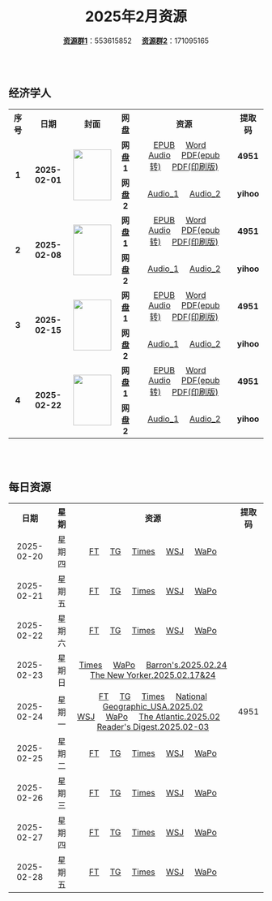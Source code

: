 <div align="center">

# 2025年2月资源

[**资源群1**](https://qm.qq.com/q/p2QRKKD9oA)：553615852 &nbsp;&nbsp;&nbsp;&nbsp;[**资源群2**](https://qm.qq.com/q/XNwz6qD0IO)：171095165

</div>

<br>
<br>

## 经济学人

<table align="center">
  <tr>
    <th>序号</th>
    <th>日期</th>
    <th>封面</th>
    <th>网盘</th>
    <th>资源</th>
    <th>提取码</th>
  </tr>
  <tr>
    <td rowspan="2" align="center"><b>1</b></td>
    <td rowspan="2" align="center"><b>2025-02-01</b></td>
    <td rowspan="2">
      <img src="https://www.economist.com/cdn-cgi/image/width=1420,quality=80,format=auto/content-assets/images/20250201_DE_EU.jpg" width="75" height="100">
    </td>
    <td align="center"><b>网盘1</b></td>
    <td align="center">
      <a href="https://url12.ctfile.com/f/47748612-1453155868-7b4d03">EPUB</a>&nbsp;&nbsp;&nbsp;&nbsp;
      <a href="https://url12.ctfile.com/f/47748612-1453155859-938e38">Word</a>&nbsp;&nbsp;&nbsp;&nbsp;
      <a href="https://url12.ctfile.com/f/47748612-1453155856-4ce5a7">Audio</a>&nbsp;&nbsp;&nbsp;&nbsp;
      <a href="https://url12.ctfile.com/f/47748612-1453156072-3bdf3c">PDF(epub转)</a>&nbsp;&nbsp;&nbsp;&nbsp;
      <a href="https://url12.ctfile.com/f/47748612-1453156036-e7637a">PDF(印刷版)</a>
    </td>
    <td align="center"><b>4951</b></td>
  </tr>
  <tr>
    <td align="center"><b>网盘2</b></td>
    <td align="center">
      <a href="https://yihoo.lanzouo.com/iFEnf2mhtswb">Audio_1</a>&nbsp;&nbsp;&nbsp;&nbsp;
      <a href="https://yihoo.lanzouo.com/izWhy2mhtnyd">Audio_2</a>
    </td>
    <td align="center"><b>yihoo</b></td>
  </tr>
  <tr>
    <td rowspan="2" align="center"><b>2</b></td>
    <td rowspan="2" align="center"><b>2025-02-08</b></td>
    <td rowspan="2">
      <img src="https://www.economist.com/cdn-cgi/image/width=1420,quality=80,format=auto/content-assets/images/20250208_DE_EU.jpg" width="75" height="100">
    </td>
    <td align="center"><b>网盘1</b></td>
    <td align="center">
      <a href="https://url12.ctfile.com/f/47748612-1454378746-65c9ae">EPUB</a>&nbsp;&nbsp;&nbsp;&nbsp;
      <a href="https://url12.ctfile.com/f/47748612-1454378740-00714b">Word</a>&nbsp;&nbsp;&nbsp;&nbsp;
      <a href="https://url12.ctfile.com/f/47748612-1454378734-ac02ab">Audio</a>&nbsp;&nbsp;&nbsp;&nbsp;
      <a href="https://url12.ctfile.com/f/47748612-1454378752-361103">PDF(epub转)</a>&nbsp;&nbsp;&nbsp;&nbsp;
      <a href="https://url12.ctfile.com/f/47748612-1457767456-ff1250">PDF(印刷版)</a>
    </td>
    <td align="center"><b>4951</b></td>
  </tr>
  <tr>
    <td align="center"><b>网盘2</b></td>
    <td align="center">
      <a href="https://yihoo.lanzouo.com/igVpE2n0c61a">Audio_1</a>&nbsp;&nbsp;&nbsp;&nbsp;
      <a href="https://yihoo.lanzouo.com/idTDC2n0c2gb">Audio_2</a>
    </td>
    <td align="center"><b>yihoo</b></td>
  </tr>
  <tr>
    <td rowspan="2" align="center"><b>3</b></td>
    <td rowspan="2" align="center"><b>2025-02-15</b></td>
    <td rowspan="2">
      <img src="https://www.economist.com/cdn-cgi/image/width=1420,quality=80,format=auto/content-assets/images/20250215_DE_EU.jpg" width="75" height="100">
    </td>
    <td align="center"><b>网盘1</b></td>
    <td align="center">
      <a href="https://url12.ctfile.com/f/47748612-1461995014-d674b8">EPUB</a>&nbsp;&nbsp;&nbsp;&nbsp;
      <a href="https://url12.ctfile.com/f/47748612-1461995335-2f1ead">Word</a>&nbsp;&nbsp;&nbsp;&nbsp;
      <a href="https://url12.ctfile.com/f/47748612-1461991510-f2fd9d">Audio</a>&nbsp;&nbsp;&nbsp;&nbsp;
      <a href="https://url12.ctfile.com/f/47748612-1461995041-045b3d">PDF(epub转)</a>&nbsp;&nbsp;&nbsp;&nbsp;
      <a href="https://url12.ctfile.com/f/47748612-1461991681-d7723c">PDF(印刷版)</a>
    </td>
    <td align="center"><b>4951</b></td>
  </tr>
  <tr>
    <td align="center"><b>网盘2</b></td>
    <td align="center">
      <a href="https://yihoo.lanzouo.com/iNP0X2oclr4b">Audio_1</a>&nbsp;&nbsp;&nbsp;&nbsp;
      <a href="https://yihoo.lanzouo.com/iBpOR2oclm0h">Audio_2</a>
    </td>
    <td align="center"><b>yihoo</b></td>
  </tr>
  <tr>
    <td rowspan="2" align="center"><b>4</b></td>
    <td rowspan="2" align="center"><b>2025-02-22</b></td>
    <td rowspan="2">
      <img src="https://www.economist.com/cdn-cgi/image/width=1420,quality=80,format=auto/content-assets/images/20250222_DE_EU.jpg" width="75" height="100">
    </td>
    <td align="center"><b>网盘1</b></td>
    <td align="center">
      <a href="https://url12.ctfile.com/f/47748612-1462621975-c926ba">EPUB</a>&nbsp;&nbsp;&nbsp;&nbsp;
      <a href="https://url12.ctfile.com/f/47748612-1462621963-7d0aa5">Word</a>&nbsp;&nbsp;&nbsp;&nbsp;
      <a href="https://url12.ctfile.com/f/47748612-1462621957-0006a7">Audio</a>&nbsp;&nbsp;&nbsp;&nbsp;
      <a href="https://url12.ctfile.com/f/47748612-1462621978-307348">PDF(epub转)</a>&nbsp;&nbsp;&nbsp;&nbsp;
      <a href="https://url12.ctfile.com/f/47748612-1463423200-7df3bc">PDF(印刷版)</a>
    </td>
    <td align="center"><b>4951</b></td>
  </tr>
  <tr>
    <td align="center"><b>网盘2</b></td>
    <td align="center">
      <a href="https://yihoo.lanzouo.com/iGdfR2ogptmj">Audio_1</a>&nbsp;&nbsp;&nbsp;&nbsp;
      <a href="https://yihoo.lanzouo.com/iKxar2ogpt8f">Audio_2</a>
    </td>
    <td align="center"><b>yihoo</b></td>
  </tr>
</table>
<br>
<br>

## 每日资源

<table align="center">
  <tr>
    <th>日期</th>
    <th>星期</th>
    <th>资源</th>
    <th>提取码</th>
  </tr>
  <tr>
    <td align="center">2025-02-20</td>
    <td align="center">星期四</td>
    <td align="center">
      <a href="https://url12.ctfile.com/f/47748612-1462456273-07af33">FT</a>&nbsp;&nbsp;&nbsp;&nbsp;
      <a href="https://url12.ctfile.com/f/47748612-1462456252-912a9f">TG</a>&nbsp;&nbsp;&nbsp;&nbsp;
      <a href="https://url12.ctfile.com/f/47748612-1462456264-c40705">Times</a>&nbsp;&nbsp;&nbsp;&nbsp;
      <a href="https://url12.ctfile.com/f/47748612-1462456285-152f8e">WSJ</a>&nbsp;&nbsp;&nbsp;&nbsp;
      <a href="https://url12.ctfile.com/f/47748612-1462456297-28df77">WaPo</a>
    </td>
    <td rowspan="9" align="center">4951</td>
  </tr>
  <tr>
    <td align="center">2025-02-21</td>
    <td align="center">星期五</td>
    <td align="center">
      <a href="https://url12.ctfile.com/f/47748612-1462721425-003e77">FT</a>&nbsp;&nbsp;&nbsp;&nbsp;
      <a href="https://url12.ctfile.com/f/47748612-1462721515-2ef165">TG</a>&nbsp;&nbsp;&nbsp;&nbsp;
      <a href="https://url12.ctfile.com/f/47748612-1462721467-91094f">Times</a>&nbsp;&nbsp;&nbsp;&nbsp;
      <a href="https://url12.ctfile.com/f/47748612-1462721401-d9f73f">WSJ</a>&nbsp;&nbsp;&nbsp;&nbsp;
      <a href="https://url12.ctfile.com/f/47748612-1462721413-d442ea">WaPo</a>
    </td>
  </tr>
  <tr>
    <td align="center">2025-02-22</td>
    <td align="center">星期六</td>
    <td align="center">
      <a href="https://url12.ctfile.com/f/47748612-1463377375-982def">FT</a>&nbsp;&nbsp;&nbsp;&nbsp;
      <a href="https://url12.ctfile.com/f/47748612-1463377402-a6c7b9">TG</a>&nbsp;&nbsp;&nbsp;&nbsp;
      <a href="https://url12.ctfile.com/f/47748612-1463377384-a06dfc">Times</a>&nbsp;&nbsp;&nbsp;&nbsp;
      <a href="https://url12.ctfile.com/f/47748612-1463377342-2ab73a">WSJ</a>&nbsp;&nbsp;&nbsp;&nbsp;
      <a href="https://url12.ctfile.com/f/47748612-1463377345-74e019">WaPo</a>
    </td>
  </tr>
  <tr>
    <td align="center">2025-02-23</td>
    <td align="center">星期日</td>
    <td align="center">
      <a href="https://url12.ctfile.com/f/47748612-1463983786-717729">Times</a>&nbsp;&nbsp;&nbsp;&nbsp;
      <a href="https://url12.ctfile.com/f/47748612-1463983771-416e95">WaPo</a>&nbsp;&nbsp;&nbsp;&nbsp;
      <a href="https://url12.ctfile.com/f/47748612-1463984182-b7c81f">Barron's.2025.02.24</a><br>
      <a href="https://url12.ctfile.com/f/47748612-1463984197-d8c5df">The New Yorker.2025.02.17&24</a>
    </td>
  </tr>
  <tr>
    <td align="center">2025-02-24</td>
    <td align="center">星期一</td>
    <td align="center">
      <a href="https://url12.ctfile.com/f/47748612-1464084647-0f6734">FT</a>&nbsp;&nbsp;&nbsp;&nbsp;
      <a href="https://url12.ctfile.com/f/47748612-1464084785-829b43">TG</a>&nbsp;&nbsp;&nbsp;&nbsp;
      <a href="https://url12.ctfile.com/f/47748612-1464084671-8ebb57">Times</a>&nbsp;&nbsp;&nbsp;&nbsp;
      <a href="https://url12.ctfile.com/f/47748612-1464084878-e6db2e">National Geographic_USA.2025.02</a><br>
      <a href="https://url12.ctfile.com/f/47748612-1464084608-c4d672">WSJ</a>&nbsp;&nbsp;&nbsp;&nbsp;
      <a href="https://url12.ctfile.com/f/47748612-1464084620-df19eb">WaPo</a>&nbsp;&nbsp;&nbsp;&nbsp;
      <a href="https://url12.ctfile.com/f/47748612-1464084923-155c7e">The Atlantic.2025.02</a>&nbsp;&nbsp;&nbsp;&nbsp;
      <a href="https://url12.ctfile.com/f/47748612-1464084890-945b16">Reader's Digest.2025.02-03</a>
    </td>
  </tr>
  <tr>
    <td align="center">2025-02-25</td>
    <td align="center">星期二</td>
    <td align="center">
      <a href="https://url12.ctfile.com/f/47748612-1464268831-1beb3f">FT</a>&nbsp;&nbsp;&nbsp;&nbsp;
      <a href="https://url12.ctfile.com/f/47748612-1464268948-5bde2d">TG</a>&nbsp;&nbsp;&nbsp;&nbsp;
      <a href="https://url12.ctfile.com/f/47748612-1464268894-482ab9">Times</a>&nbsp;&nbsp;&nbsp;&nbsp;
      <a href="https://url12.ctfile.com/f/47748612-1464268636-7d5726">WSJ</a>&nbsp;&nbsp;&nbsp;&nbsp;
      <a href="https://url12.ctfile.com/f/47748612-1464268672-c3a350">WaPo</a>
    </td>
  </tr>
  <tr>
    <td align="center">2025-02-26</td>
    <td align="center">星期三</td>
    <td align="center">
      <a href="https://url12.ctfile.com/f/47748612-1464473111-489207">FT</a>&nbsp;&nbsp;&nbsp;&nbsp;
      <a href="https://url12.ctfile.com/f/47748612-1464473354-8aae93">TG</a>&nbsp;&nbsp;&nbsp;&nbsp;
      <a href="https://url12.ctfile.com/f/47748612-1464473231-279641">Times</a>&nbsp;&nbsp;&nbsp;&nbsp;
      <a href="https://url12.ctfile.com/f/47748612-1464472961-40cfd3">WSJ</a>&nbsp;&nbsp;&nbsp;&nbsp;
      <a href="https://url12.ctfile.com/f/47748612-1464472970-f1cbfa">WaPo</a>
    </td>
  </tr>
  <tr>
    <td align="center">2025-02-27</td>
    <td align="center">星期四</td>
    <td align="center">
      <a href="https://url12.ctfile.com/f/47748612-1464999568-9e7c76">FT</a>&nbsp;&nbsp;&nbsp;&nbsp;
      <a href="https://url12.ctfile.com/f/47748612-1464999787-49a414">TG</a>&nbsp;&nbsp;&nbsp;&nbsp;
      <a href="https://url12.ctfile.com/f/47748612-1464999673-1e7ba8">Times</a>&nbsp;&nbsp;&nbsp;&nbsp;
      <a href="https://url12.ctfile.com/f/47748612-1464999421-d6ed49">WSJ</a>&nbsp;&nbsp;&nbsp;&nbsp;
      <a href="https://url12.ctfile.com/f/47748612-1464999466-c4a1c2">WaPo</a>
    </td>
  </tr>
  <tr>
    <td align="center">2025-02-28</td>
    <td align="center">星期五</td>
    <td align="center">
      <a href="https://url12.ctfile.com/f/47748612-1465198147-b9a998">FT</a>&nbsp;&nbsp;&nbsp;&nbsp;
      <a href="https://url12.ctfile.com/f/47748612-1465128250-aa84d9">TG</a>&nbsp;&nbsp;&nbsp;&nbsp;
      <a href="https://url12.ctfile.com/f/47748612-1465128229-921015">Times</a>&nbsp;&nbsp;&nbsp;&nbsp;
      <a href="https://url12.ctfile.com/f/47748612-1465166509-2b27e6">WSJ</a>&nbsp;&nbsp;&nbsp;&nbsp;
      <a href="https://url12.ctfile.com/f/47748612-1465197655-cfcc92">WaPo</a>
    </td>
  </tr>
</table>
